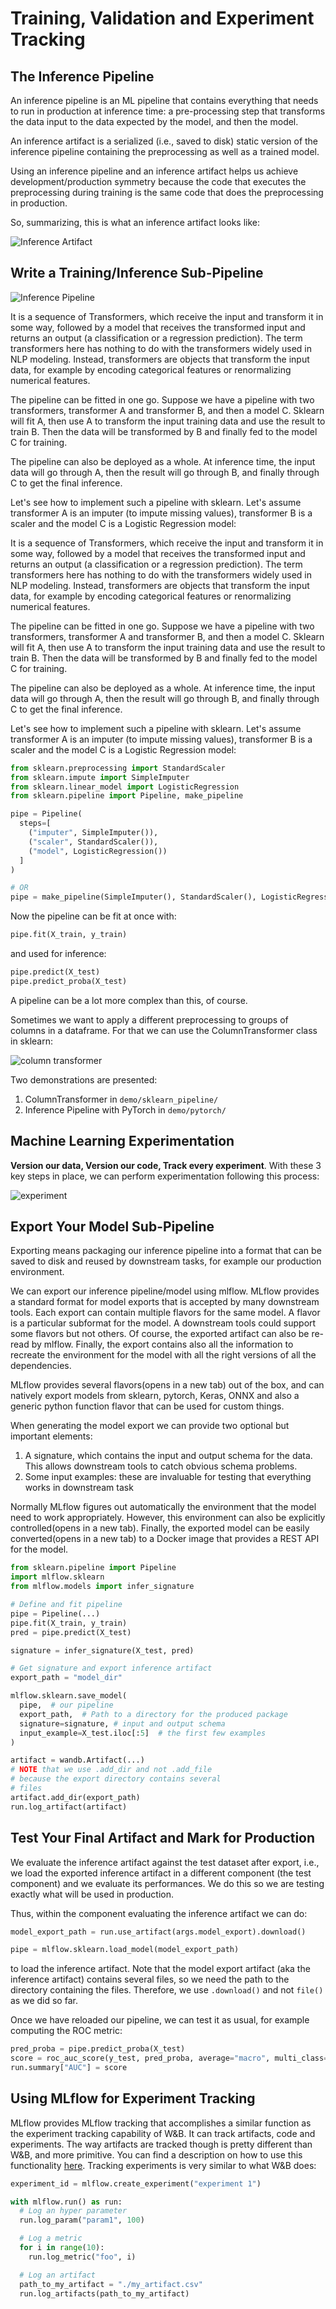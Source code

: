 # Training, Validation and Experiment Tracking

## The Inference Pipeline

An inference pipeline is an ML pipeline that contains everything that needs to run in production at inference time: a pre-processing step that transforms the data input to the data expected by the model, and then the model.

An inference artifact is a serialized (i.e., saved to disk) static version of the inference pipeline containing the preprocessing as well as a trained model.

Using an inference pipeline and an inference artifact helps us achieve development/production symmetry because the code that executes the preprocessing during training is the same code that does the preprocessing in production.

So, summarizing, this is what an inference artifact looks like:

![Inference Artifact](./figures/inference-artifact.png)

## Write a Training/Inference Sub-Pipeline

![Inference Pipeline](./figures/inference-pipeline.png)

It is a sequence of Transformers, which receive the input and transform it in some way, followed by a model that receives the transformed input and returns an output (a classification or a regression prediction). The term transformers here has nothing to do with the transformers widely used in NLP modeling. Instead, transformers are objects that transform the input data, for example by encoding categorical features or renormalizing numerical features.

The pipeline can be fitted in one go. Suppose we have a pipeline with two transformers, transformer A and transformer B, and then a model C. Sklearn will fit A, then use A to transform the input training data and use the result to train B. Then the data will be transformed by B and finally fed to the model C for training.

The pipeline can also be deployed as a whole. At inference time, the input data will go through A, then the result will go through B, and finally through C to get the final inference.

Let's see how to implement such a pipeline with sklearn. Let's assume transformer A is an imputer (to impute missing values), transformer B is a scaler and the model C is a Logistic Regression model:

It is a sequence of Transformers, which receive the input and transform it in some way, followed by a model that receives the transformed input and returns an output (a classification or a regression prediction). The term transformers here has nothing to do with the transformers widely used in NLP modeling. Instead, transformers are objects that transform the input data, for example by encoding categorical features or renormalizing numerical features.

The pipeline can be fitted in one go. Suppose we have a pipeline with two transformers, transformer A and transformer B, and then a model C. Sklearn will fit A, then use A to transform the input training data and use the result to train B. Then the data will be transformed by B and finally fed to the model C for training.

The pipeline can also be deployed as a whole. At inference time, the input data will go through A, then the result will go through B, and finally through C to get the final inference.

Let's see how to implement such a pipeline with sklearn. Let's assume transformer A is an imputer (to impute missing values), transformer B is a scaler and the model C is a Logistic Regression model:

```python
from sklearn.preprocessing import StandardScaler
from sklearn.impute import SimpleImputer
from sklearn.linear_model import LogisticRegression
from sklearn.pipeline import Pipeline, make_pipeline

pipe = Pipeline(
  steps=[
    ("imputer", SimpleImputer()),
    ("scaler", StandardScaler()),
    ("model", LogisticRegression())
  ]
)

# OR
pipe = make_pipeline(SimpleImputer(), StandardScaler(), LogisticRegression())
```

Now the pipeline can be fit at once with:

```python
pipe.fit(X_train, y_train)
```

and used for inference:

```python
pipe.predict(X_test)
pipe.predict_proba(X_test)
```

A pipeline can be a lot more complex than this, of course.

Sometimes we want to apply a different preprocessing to groups of columns in a dataframe. For that we can use the ColumnTransformer class in sklearn:

![column transformer](./figures/column-transformer.png)

Two demonstrations are presented:

1. ColumnTransformer in `demo/sklearn_pipeline/`
2. Inference Pipeline with PyTorch in `demo/pytorch/`

## Machine Learning Experimentation

**Version our data, Version our code, Track every experiment**. 
With these 3 key steps in place, we can perform experimentation following this process:

![experiment](./figures/experiments.png)

## Export Your Model Sub-Pipeline

Exporting means packaging our inference pipeline into a format that can be saved to disk and reused by downstream tasks, for example our production environment.

We can export our inference pipeline/model using mlflow. MLflow provides a standard format for model exports that is accepted by many downstream tools. Each export can contain multiple flavors for the same model. A flavor is a particular subformat for the model. A downstream tools could support some flavors but not others. Of course, the exported artifact can also be re-read by mlflow. Finally, the export contains also all the information to recreate the environment for the model with all the right versions of all the dependencies.

MLflow provides several flavors(opens in a new tab) out of the box, and can natively export models from sklearn, pytorch, Keras, ONNX and also a generic python function flavor that can be used for custom things.

When generating the model export we can provide two optional but important elements:

1. A signature, which contains the input and output schema for the data. This allows downstream tools to catch obvious schema problems.
2. Some input examples: these are invaluable for testing that everything works in downstream task

Normally MLflow figures out automatically the environment that the model need to work appropriately. However, this environment can also be explicitly controlled(opens in a new tab). Finally, the exported model can be easily converted(opens in a new tab) to a Docker image that provides a REST API for the model.

```python
from sklearn.pipeline import Pipeline
import mlflow.sklearn
from mlflow.models import infer_signature

# Define and fit pipeline
pipe = Pipeline(...)
pipe.fit(X_train, y_train)
pred = pipe.predict(X_test)

signature = infer_signature(X_test, pred)

# Get signature and export inference artifact
export_path = "model_dir"

mlflow.sklearn.save_model(
  pipe,  # our pipeline
  export_path,  # Path to a directory for the produced package
  signature=signature, # input and output schema
  input_example=X_test.iloc[:5]  # the first few examples
)

artifact = wandb.Artifact(...)
# NOTE that we use .add_dir and not .add_file
# because the export directory contains several
# files
artifact.add_dir(export_path)
run.log_artifact(artifact)
```

## Test Your Final Artifact and Mark for Production

We evaluate the inference artifact against the test dataset after export, i.e., we load the exported inference artifact in a different component (the test component) and we evaluate its performances. 
We do this so we are testing exactly what will be used in production.

Thus, within the component evaluating the inference artifact we can do:

```python
model_export_path = run.use_artifact(args.model_export).download()

pipe = mlflow.sklearn.load_model(model_export_path)
```

to load the inference artifact. 
Note that the model export artifact (aka the inference artifact) contains several files, so we need the path to the directory containing the files. 
Therefore, we use `.download()` and not `file()` as we did so far.

Once we have reloaded our pipeline, we can test it as usual, for example computing the ROC metric:

```python
pred_proba = pipe.predict_proba(X_test)
score = roc_auc_score(y_test, pred_proba, average="macro", multi_class="ovo")
run.summary["AUC"] = score
```

## Using MLflow for Experiment Tracking

MLflow provides MLflow tracking that accomplishes a similar function as the experiment tracking capability of W&B. 
It can track artifacts, code and experiments. 
The way artifacts are tracked though is pretty different than W&B, and more primitive. 
You can find a description on how to use this functionality [here](https://www.mlflow.org/docs/latest/tracking.html). 
Tracking experiments is very similar to what W&B does:

```python
experiment_id = mlflow.create_experiment("experiment 1")

with mlflow.run() as run:
  # Log an hyper parameter
  run.log_param("param1", 100)

  # Log a metric
  for i in range(10):
    run.log_metric("foo", i)

  # Log an artifact
  path_to_my_artifact = "./my_artifact.csv"
  run.log_artifacts(path_to_my_artifact)
```
